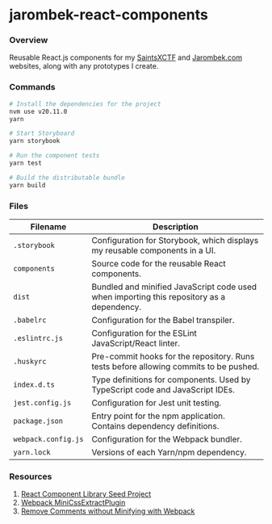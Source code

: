 # jarombek-react-components

### Overview

Reusable React.js components for my [SaintsXCTF](https://saintsxctf.com) and [Jarombek.com](https://jarombek.com) 
websites, along with any prototypes I create.

### Commands

```bash
# Install the dependencies for the project
nvm use v20.11.0
yarn

# Start Storyboard
yarn storybook

# Run the component tests
yarn test

# Build the distributable bundle
yarn build
```

### Files

| Filename                 | Description                                                                                |
|--------------------------|--------------------------------------------------------------------------------------------|
| `.storybook`             | Configuration for Storybook, which displays my reusable components in a UI.                |
| `components`             | Source code for the reusable React components.                                             |
| `dist`                   | Bundled and minified JavaScript code used when importing this repository as a dependency.  |
| `.babelrc`               | Configuration for the Babel transpiler.                                                    |
| `.eslintrc.js`           | Configuration for the ESLint JavaScript/React linter.                                      |
| `.huskyrc`               | Pre-commit hooks for the repository.  Runs tests before allowing commits to be pushed.     |
| `index.d.ts`             | Type definitions for components.  Used by TypeScript code and JavaScript IDEs.             |
| `jest.config.js`         | Configuration for Jest unit testing.                                                       |
| `package.json`           | Entry point for the npm application.  Contains dependency definitions.                     |
| `webpack.config.js`      | Configuration for the Webpack bundler.                                                     |
| `yarn.lock`              | Versions of each Yarn/npm dependency.                                                      |

### Resources

1) [React Component Library Seed Project](https://github.com/NGimhana/sample_react_component_library_boilerplate)
2) [Webpack MiniCssExtractPlugin](https://webpack.js.org/plugins/mini-css-extract-plugin/)
3) [Remove Comments without Minifying with Webpack](https://stackoverflow.com/a/48753870)
